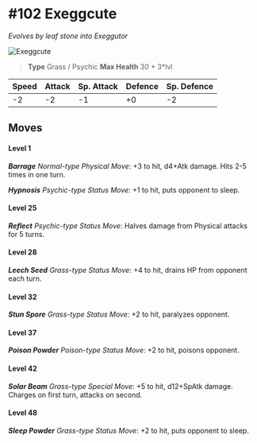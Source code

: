 # #102 Exeggcute
*Evolves by leaf stone into Exeggutor*

![Exeggcute](https://img.pokemondb.net/sprites/home/normal/1x/exeggcute.png)

> **Type** Grass / Psychic
> **Max Health** 30 + 3\*lvl

| Speed | Attack | Sp. Attack | Defence | Sp. Defence |
| ----- | ------ | ---------- | ------- | ----------- |
| -2 | -2 | -1 | +0 | -2 |

## Moves
#### Level 1

***Barrage** Normal-type Physical Move*: +3 to hit, d4+Atk damage. Hits 2-5 times in one turn.

***Hypnosis** Psychic-type Status Move*: +1 to hit, puts opponent to sleep.
#### Level 25

***Reflect** Psychic-type Status Move*: Halves damage from Physical attacks for 5 turns.
#### Level 28

***Leech Seed** Grass-type Status Move*: +4 to hit, drains HP from opponent each turn.
#### Level 32

***Stun Spore** Grass-type Status Move*: +2 to hit, paralyzes opponent.
#### Level 37

***Poison Powder** Poison-type Status Move*: +2 to hit, poisons opponent.
#### Level 42

***Solar Beam** Grass-type Special Move*: +5 to hit, d12+SpAtk damage. Charges on first turn, attacks on second.
#### Level 48

***Sleep Powder** Grass-type Status Move*: +2 to hit, puts opponent to sleep.

